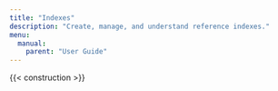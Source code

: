 ```yaml
---
title: "Indexes"
description: "Create, manage, and understand reference indexes."
menu:
  manual:
    parent: "User Guide"
---
```


{{< construction >}}
